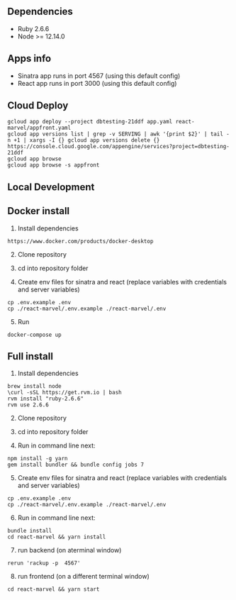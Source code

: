 ## Dependencies

* Ruby 2.6.6
* Node >= 12.14.0

## Apps info
 * Sinatra app runs in port 4567 (using this default config)
 * React app runs in port 3000 (using this default config)

## Cloud Deploy
```
gcloud app deploy --project dbtesting-21ddf app.yaml react-marvel/appfront.yaml
gcloud app versions list | grep -v SERVING | awk '{print $2}' | tail -n +1 | xargs -I {} gcloud app versions delete {}
https://console.cloud.google.com/appengine/services?project=dbtesting-21ddf
gcloud app browse
gcloud app browse -s appfront
```


## Local Development
## Docker install

1. Install dependencies
```
https://www.docker.com/products/docker-desktop
```

2. Clone repository
3. cd into repository folder

4. Create env files for sinatra and react (replace variables with credentials and server variables)
```
cp .env.example .env
cp ./react-marvel/.env.example ./react-marvel/.env
```

5. Run
```
docker-compose up
```

## Full install

1. Install dependencies
```
brew install node
\curl -sSL https://get.rvm.io | bash
rvm install "ruby-2.6.6"
rvm use 2.6.6
```

2. Clone repository
3. cd into repository folder

4. Run in command line next:
```
npm install -g yarn
gem install bundler && bundle config jobs 7
```

5. Create env files for sinatra and react (replace variables with credentials and server variables)
```
cp .env.example .env
cp ./react-marvel/.env.example ./react-marvel/.env
```

6. Run in command line next:
```
bundle install
cd react-marvel && yarn install
```

7. run backend (on aterminal window)
```
rerun 'rackup -p  4567'
```

8. run frontend (on a different terminal window)
```
cd react-marvel && yarn start
```
